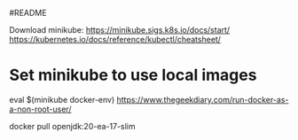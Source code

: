 #README


Download minikube: https://minikube.sigs.k8s.io/docs/start/
https://kubernetes.io/docs/reference/kubectl/cheatsheet/

# Set minikube to use local images
eval $(minikube docker-env)
https://www.thegeekdiary.com/run-docker-as-a-non-root-user/

docker pull openjdk:20-ea-17-slim
